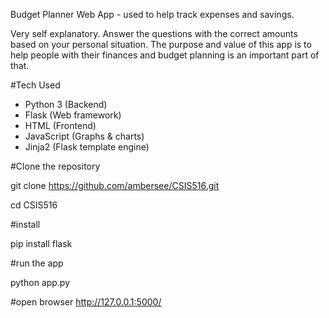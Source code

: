 Budget Planner Web App - used to help track expenses and savings.

Very self explanatory. Answer the questions with the correct amounts based on your personal situation. 
The purpose and value of this app is to help people with their finances and budget planning is an important part of that.

#Tech Used
- Python 3 (Backend)
- Flask (Web framework)
- HTML (Frontend)
- JavaScript (Graphs & charts)
- Jinja2 (Flask template engine)

#Clone the repository

git clone https://github.com/ambersee/CSIS516.git

cd CSIS516

#install

pip install flask

#run the app

python app.py

#open browser
http://127.0.0.1:5000/





